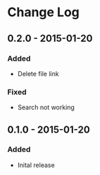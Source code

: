 # Change Log

## 0.2.0 - 2015-01-20
### Added
- Delete file link

### Fixed
- Search not working

## 0.1.0 - 2015-01-20
### Added
- Inital release
